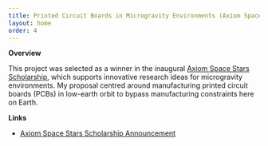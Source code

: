 ```yaml
---
title: Printed Circuit Boards in Microgravity Environments (Axiom Space Stars Scholarship) 
layout: home
order: 4
---
```


**Overview**

This project was selected as a winner in the inaugural [Axiom Space Stars Scholarship](https://www.axiomspace.com/release/axiom-space-reveals-winners-of-inaugural-stars-scholarship-incubating-new-ideas-for-microgravity-research), which supports innovative research ideas for microgravity environments. My proposal centred around manufacturing printed circuit boards (PCBs) in low-earth orbit to bypass manufacturing constraints here on Earth. 

**Links**
- [Axiom Space Stars Scholarship Announcement](https://www.axiomspace.com/release/axiom-space-reveals-winners-of-inaugural-stars-scholarship-incubating-new-ideas-for-microgravity-research)
